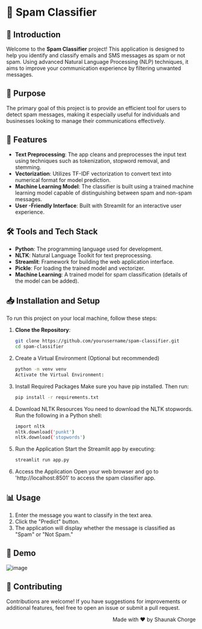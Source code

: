 # 📧 Spam Classifier

## 🚀 Introduction
Welcome to the **Spam Classifier** project! This application is designed to help you identify and classify emails and SMS messages as spam or not spam. Using advanced Natural Language Processing (NLP) techniques, it aims to improve your communication experience by filtering unwanted messages.

## 🎯 Purpose
The primary goal of this project is to provide an efficient tool for users to detect spam messages, making it especially useful for individuals and businesses looking to manage their communications effectively.

## 🔧 Features
- **Text Preprocessing**: The app cleans and preprocesses the input text using techniques such as tokenization, stopword removal, and stemming.
- **Vectorization**: Utilizes TF-IDF vectorization to convert text into numerical format for model prediction.
- **Machine Learning Model**: The classifier is built using a trained machine learning model capable of distinguishing between spam and non-spam messages.
- **User -Friendly Interface**: Built with Streamlit for an interactive user experience.


## 🛠️ Tools and Tech Stack
- **Python**: The programming language used for development.
- **NLTK**: Natural Language Toolkit for text preprocessing.
- **Streamlit**: Framework for building the web application interface.
- **Pickle**: For loading the trained model and vectorizer.
- **Machine Learning**: A trained model for spam classification (details of the model can be added).

## 📥 Installation and Setup

To run this project on your local machine, follow these steps:

1. **Clone the Repository**:
   ```bash
   git clone https://github.com/yourusername/spam-classifier.git
   cd spam-classifier
   ```

   

2. Create a Virtual Environment (Optional but recommended)
   ```bash
   python -m venv venv
   Activate the Virtual Environment:
   ```


3. Install Required Packages Make sure you have pip installed. Then run:
   ```bash
   pip install -r requirements.txt
   ```

4. Download NLTK Resources You need to download the NLTK stopwords. Run the following in a Python shell:
   ```bash
   import nltk
   nltk.download('punkt')
   nltk.download('stopwords')
   ```

5. Run the Application Start the Streamlit app by executing:

   ```bash
   streamlit run app.py
   ```

6. Access the Application Open your web browser and go to 'http://localhost:8501' to access the spam classifier app.



## 📊 Usage
1. Enter the message you want to classify in the text area.
2. Click the "Predict" button.
3. The application will display whether the message is classified as "Spam" or "Not Spam."



## 🎥 Demo

![image](https://github.com/user-attachments/assets/b8f16dd0-b5ab-45dc-b9b5-18383a67bc90)


## 🤝 Contributing
Contributions are welcome! If you have suggestions for improvements or additional features, feel free to open an issue or submit a pull request.


<div align="right">
  <p>Made with ❤️ by Shaunak Chorge</p>
</div>






